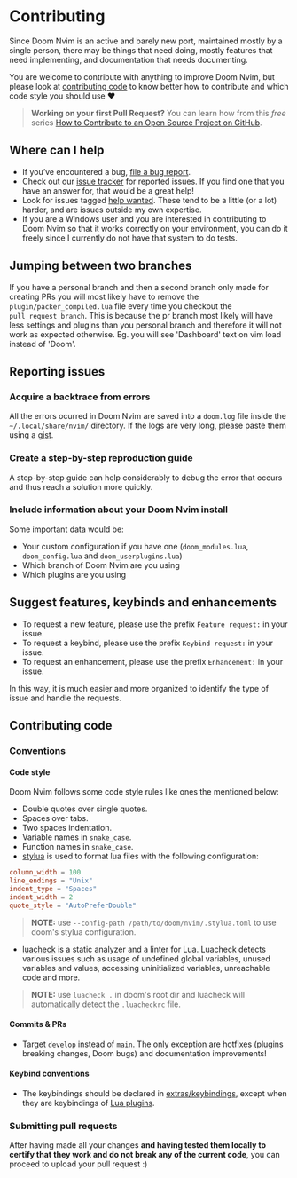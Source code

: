 # Contributing

Since Doom Nvim is an active and barely new port, maintained mostly by a single
person, there may be things that need doing, mostly features that need
implementing, and documentation that needs documenting.

You are welcome to contribute with anything to improve Doom Nvim, but please
look at [contributing code](#contributing-code) to know better how to contribute
and which code style you should use :heart:

> **Working on your first Pull Request?** You can learn how from this _free_ series
> [How to Contribute to an Open Source Project on GitHub](https://kcd.im/pull-request).

## Where can I help

- If you’ve encountered a bug, [file a bug report](https://github.com/NTBBloodbath/doom-nvim/issues/new/choose).
- Check out our [issue tracker](https://github.com/NTBBloodbath/doom-nvim/issues)
  for reported issues. If you find one that you have an answer for, that would
  be a great help!
- Look for issues tagged [help wanted](https://github.com/NTBBloodbath/doom-nvim/labels/help%20wanted).
  These tend to be a little (or a lot) harder, and are issues outside my own expertise.
- If you are a Windows user and you are interested in contributing to Doom Nvim
  so that it works correctly on your environment, you can do it freely since I
  currently do not have that system to do tests.

## Jumping between two branches

If you have a personal branch and then a second branch only made for creating PRs
you will most likely have to remove the `plugin/packer_compiled.lua` file every
time you checkout the `pull_request_branch`. This is because the pr branch most likely
will have less settings and plugins than you personal branch and therefore it will
not work as expected otherwise. Eg. you will see 'Dashboard' text on vim load instead of
'Doom'.

## Reporting issues

### Acquire a backtrace from errors

All the errors ocurred in Doom Nvim are saved into a `doom.log` file inside the
`~/.local/share/nvim/` directory. If the logs are very long, please paste them
using a [gist].

### Create a step-by-step reproduction guide

A step-by-step guide can help considerably to debug the error that occurs and
thus reach a solution more quickly.

### Include information about your Doom Nvim install

Some important data would be:

- Your custom configuration if you have one
  (`doom_modules.lua`, `doom_config.lua` and `doom_userplugins.lua`)
- Which branch of Doom Nvim are you using
- Which plugins are you using

## Suggest features, keybinds and enhancements

- To request a new feature, please use the prefix `Feature request:` in your issue.
- To request a keybind, please use the prefix `Keybind request:` in your issue.
- To request an enhancement, please use the prefix `Enhancement:` in your issue.

In this way, it is much easier and more organized to identify the
type of issue and handle the requests.

## Contributing code

### Conventions

#### Code style

Doom Nvim follows some code style rules like ones the mentioned below:

- Double quotes over single quotes.
- Spaces over tabs.
- Two spaces indentation.
- Variable names in `snake_case`.
- Function names in `snake_case`.
- [stylua] is used to format lua files with the following configuration:

```toml
column_width = 100
line_endings = "Unix"
indent_type = "Spaces"
indent_width = 2
quote_style = "AutoPreferDouble"
```

> **NOTE:** use `--config-path /path/to/doom/nvim/.stylua.toml` to use doom's
> stylua configuration.

- [luacheck] is a static analyzer and a linter for Lua. Luacheck detects various issues such as usage
  of undefined global variables, unused variables and values, accessing uninitialized variables,
  unreachable code and more.

> **NOTE:** use `luacheck .` in doom's root dir and luacheck will automatically
> detect the `.luacheckrc` file.

#### Commits & PRs

- Target `develop` instead of `main`.
  The only exception are hotfixes (plugins breaking changes, Doom bugs)
  and documentation improvements!

#### Keybind conventions

- The keybindings should be declared in [extras/keybindings](../lua/doom/extras/keybindings/init.lua),
  except when they are keybindings of [Lua plugins](../lua/doom/modules/config).

### Submitting pull requests

After having made all your changes **and having tested them locally to certify that**
**they work and do not break any of the current code**, you can proceed to upload
your pull request :)

[gist]: https://gist.github.com/
[stylua]: https://github.com/JohnnyMorganz/StyLua
[luacheck]:https://github.com/luarocks/luacheck
